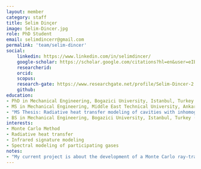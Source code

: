 ```yaml
---
layout: member
category: staff
title: Selim Dinçer
image: Selim-Dincer.jpg
role: PhD Student
email: selimdincerr@gmail.com
permalink: 'team/selim-dincer'
social:
    linkedin: https://www.linkedin.com/in/selimdincer/
    google-scholar: https://scholar.google.com/citations?hl=en&user=eIBOliwAAAAJ
    researcherid:
    orcid:
    scopus: 
    research-gate: https://www.researchgate.net/profile/Selim-Dincer-2
    github:
education:
- PhD in Mechanical Engineering, Bogazici University, Istanbul, Turkey (ongoing)
- MS in Mechanical Engineering, Middle East Technical University, Ankara, Turkey (2022)
- "MS Thesis: Radiative heat transfer modeling of cavities with inhomogeneous participating media using Monte Carlo Ray Tracing Method"
- BS in Mechanical Engineering, Bogazici University, Istanbul, Turkey (2017)
interests:
- Monte Carlo Method
- Radiative heat transfer
- Infrared signature modeling
- Spectral modeling of participating gases
notes:
- "My current project is about the development of a Monte Carlo ray-tracing solver with a machine learning- based participating gas spectral model to simulate the radiative heat transfer in three-dimensional enclosures represented by an unstructured grid. Several machine learning methods, such as Random Forest (RF), Extreme Gradient Boosting (XGBoost), Artificial Neural Network (ANN), and Light Gradient-Boosting (LightGBM), are utilized to predict the spectral radiative properties of participating gases."
---
```

